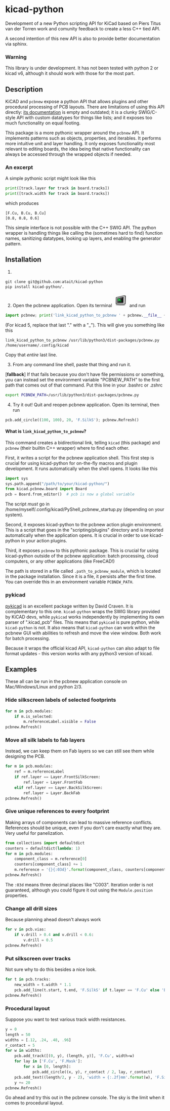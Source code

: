 # kicad-python
Development of a new Python scripting API for KiCad
based on Piers Titus van der Torren work and comunity
feedback to create a less C++ tied API.

A second intention of this new API is also to provide
better documentation via sphinx.

### Warning

This library is under development. It has not been tested with python 2 or kicad v6, although it should work with those for the most part.

## Description
KiCAD and `pcbnew` expose a python API that allows plugins and other procedural processing of PCB layouts. There are limitations of using this API directly: [its documentation](https://docs.kicad.org/doxygen-python/namespacepcbnew.html) is empty and outdated; it is a clunky SWIG/C-style API with custom datatypes for things like lists; and it exposes too much functionality on equal footing.

This package is a more pythonic wrapper around the `pcbnew` API. It implements patterns such as objects, properties, and iterables. It performs more intuitive unit and layer handling. It only exposes functionality most relevant to editing boards, the idea being that native functionality can always be accessed through the wrapped objects if needed.

### An excerpt
A simple pythonic script might look like this
```python
print([track.layer for track in board.tracks])
print([track.width for track in board.tracks])
```
which produces
```
[F.Cu, B.Cu, B.Cu]
[0.8, 0.8, 0.6]
```
This simple interface is not possible with the C++ SWIG API. The python wrapper is handling things like calling the (sometimes hard to find) function names, sanitizing datatypes, looking up layers, and enabling the generator pattern.

## Installation

<!-- 1. Users: 
```bash
pip install kicad
```
 
For developers: Clone this repository to any location, and run `pip install kicad-python/.` -->

1. 
```
git clone git@github.com:atait/kicad-python
pip install kicad-python/.
```

2. Open the pcbnew application. Open its terminal ![](doc/pcbnew_terminal_icon.png) and run
```python
import pcbnew; print('link_kicad_python_to_pcbnew ' + pcbnew.__file__ + ' ' + pcbnew.SETTINGS_MANAGER.GetUserSettingsPath())
```
(For kicad 5, replace that last "." with a "\_"). This will give you something like this
```
link_kicad_python_to_pcbnew /usr/lib/python3/dist-packages/pcbnew.py /home/username/.config/kicad
```
Copy that *entire* last line.

3. From any command line shell, paste that thing and run it.

\[**fallback**\] If that fails because you don't have file permissions or something, you can instead set the environment variable "PCBNEW_PATH" to the first path that comes out of that command. Put this line in your .bashrc or .zshrc
```bash
export PCBNEW_PATH=/usr/lib/python3/dist-packages/pcbnew.py
```

4. Try it out! Quit and reopen pcbnew application. Open its terminal, then run
```python
pcb.add_circle((100, 100), 20, 'F.SilkS'); pcbnew.Refresh()
```

#### What is `link_kicad_python_to_pcbnew`?
This command creates a bidirectional link, telling `kicad` (this package) and `pcbnew` (their builtin C++ wrapper) where to find each other. 

First, it writes a script for the pcbnew application shell. This first step is crucial for using kicad-python for on-the-fly macros and plugin development. It runs automatically when the shell opens. It looks like this
```python
import sys
sys.path.append("/path/to/your/kicad-python/")
from kicad.pcbnew.board import Board
pcb = Board.from_editor()  # pcb is now a global variable
```
The script *must* go in /home/myself/.config/kicad/PyShell_pcbnew_startup.py (depending on your system).

Second, it exposes kicad-python to the pcbnew action plugin environment. This is a script that goes in the "scripting/plugins" directory and is imported automatically when the application opens. It is crucial in order to use kicad-python in your action plugins.

Third, it exposes `pcbnew` to this pythonic package. This is crucial for using kicad-python outside of the pcbnew application: batch processing, cloud computers, or any other applications (like FreeCAD!)

The path is stored in a file called `.path_to_pcbnew_module`, which is located in the package installation. Since it is a file, it persists after the first time. You can override this in an environment variable `PCBNEW_PATH`.

### pykicad
[pykicad](https://github.com/dvc94ch/pykicad) is an excellent package written by David Craven. It is complementary to this one. `kicad-python` wraps the SWIG library provided by KiCAD devs, while `pykicad` works independently by implementing its own parser of ".kicad_pcb" files. This means that `pykicad` is pure python, while `kicad-python` is not. It also means that `kicad-python` can work within the pcbnew GUI with abilities to refresh and move the view window. Both work for batch processing. 

Because it wraps the official kicad API, `kicad-python` can also adapt to file format updates - this version works with any python3 version of kicad.

## Examples
These all can be run in the pcbnew application console on Mac/Windows/Linux and python 2/3.

### Hide silkscreen labels of selected footprints
```python
for m in pcb.modules:
    if m.is_selected:
        m.referenceLabel.visible = False
pcbnew.Refresh()
```

### Move all silk labels to fab layers
Instead, we can keep them on Fab layers so we can still see them while designing the PCB.
```python
for m in pcb.modules:
    ref = m.referenceLabel
    if ref.layer == Layer.FrontSilkScreen:
        ref.layer = Layer.FrontFab
    elif ref.layer == Layer.BackSilkScreen:
        ref.layer = Layer.BackFab
pcbnew.Refresh()
```

### Give unique references to every footprint
Making arrays of components can lead to massive reference conflicts. References should be unique, even if you don't care exactly what they are. Very useful for panelization.
```python
from collections import defaultdict
counters = defaultdict(lambda: 1)
for m in pcb.modules:
    component_class = m.reference[0]
    counters[component_class] += 1
    m.reference = '{}{:03d}'.format(component_class, counters[component_class])
pcbnew.Refresh()
```
The `:03d` means three decimal places like "C003". Iteration order is not guaranteed, although you could figure it out using the `Module.position` properties.

### Change all drill sizes
Because planning ahead doesn't always work
```python
for v in pcb.vias:
    if v.drill > 0.4 and v.drill < 0.6:
        v.drill = 0.5
pcbnew.Refresh()
```

### Put silkscreen over tracks
Not sure why to do this besides a nice look.
```python
for t in pcb.tracks:
    new_width = t.width * 1.1
    pcb.add_line(t.start, t.end, 'F.SilkS' if t.layer == 'F.Cu' else 'B.Silks', new_width)
pcbnew.Refresh()
```

### Procedural layout
Suppose you want to test various track width resistances.
```python
y = 0
length = 50
widths = [.12, .24, .48, .96]
r_contact = 5
for w in widths:
    pcb.add_track([(0, y), (length, y)], 'F.Cu', width=w)
    for lay in ['F.Cu', 'F.Mask']:
        for x in [0, length]:
            pcb.add_circle((x, y), r_contact / 2, lay, r_contact)
    pcb.add_text((length/2, y - 2), 'width = {:.2f}mm'.format(w), 'F.SilkS')
    y += 20
pcbnew.Refresh()
```
Go ahead and try this out in the pcbnew console. The sky is the limit when it comes to procedural layout.
